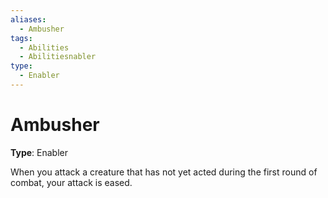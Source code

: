 ```yaml
---
aliases:
  - Ambusher
tags:
  - Abilities
  - Abilitiesnabler
type:
  - Enabler
---
```


# Ambusher

**Type**: Enabler

When you attack a creature that has not yet acted during the first round of combat, your attack is eased.
